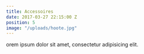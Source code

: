 ```yaml
---
title: Accessoires
date: 2017-03-27 22:15:00 Z
position: 5
image: "/uploads/hoote.jpg"
---
```


orem ipsum dolor sit amet, consectetur adipisicing elit.